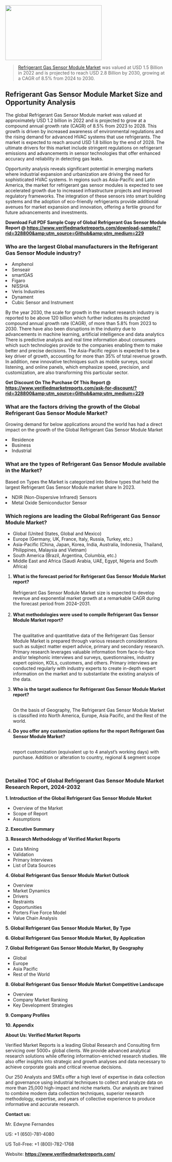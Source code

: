 <img src="https://ffe5etoiles.com/wp-content/uploads/2024/12/MST1-300x171.png" alt="" width="300" height="171" class="alignnone size-medium wp-image-20088" /><blockquote><p><p><a href="https://www.verifiedmarketreports.com/download-sample/?rid=328800&utm_source=Github&utm_medium=229" target="_blank">Refrigerant Gas Sensor Module Market</a> was valued at USD 1.5 Billion in 2022 and is projected to reach USD 2.8 Billion by 2030, growing at a CAGR of 8.5% from 2024 to 2030.</p></blockquote><p><h2>Refrigerant Gas Sensor Module Market Size and Opportunity Analysis</h2><p>The global Refrigerant Gas Sensor Module market was valued at approximately USD 1.2 billion in 2022 and is projected to grow at a compound annual growth rate (CAGR) of 8.5% from 2023 to 2028. This growth is driven by increased awareness of environmental regulations and the rising demand for advanced HVAC systems that use refrigerants. The market is expected to reach around USD 1.8 billion by the end of 2028. The ultimate drivers for this market include stringent regulations on refrigerant emissions and advancements in sensor technologies that offer enhanced accuracy and reliability in detecting gas leaks.</p><p>Opportunity analysis reveals significant potential in emerging markets where industrial expansion and urbanization are driving the need for sophisticated HVAC systems. In regions such as Asia-Pacific and Latin America, the market for refrigerant gas sensor modules is expected to see accelerated growth due to increased infrastructure projects and improved regulatory frameworks. The integration of these sensors into smart building systems and the adoption of eco-friendly refrigerants provide additional avenues for market expansion and innovation, offering a fertile ground for future advancements and investments.</p></p><p class=""><strong>Download Full PDF Sample Copy of Global Refrigerant Gas Sensor Module Report @ <a href="https://www.verifiedmarketreports.com/download-sample/?rid=328800&amp;utm_source=Github&amp;utm_medium=229" target="_blank">https://www.verifiedmarketreports.com/download-sample/?rid=328800&amp;utm_source=Github&amp;utm_medium=229</a></strong></p><h3 id="" class="">Who are the largest Global manufacturers in the Refrigerant Gas Sensor Module industry?</h3><p><li>Amphenol</li><li> Senseair</li><li> smartGAS</li><li> Figaro</li><li> NISSHA</li><li> Veris Industries</li><li> Dynament</li><li> Cubic Sensor and Instrument</li></p><div class=""><div class="" dir="" data-message-author-role="" data-message-id="" data-message-model-slug=""><div class=""><div class=""><div class=""><div class="" dir="" data-message-author-role="" data-message-id="" data-message-model-slug=""><div class=""><div class=""><p>By the year 2030, the scale for growth in the market research industry is reported to be above 120 billion which further indicates its projected compound annual growth rate (CAGR), of more than 5.8% from 2023 to 2030. There have also been disruptions in the industry due to advancements in machine learning, artificial intelligence and data analytics There is predictive analysis and real time information about consumers which such technologies provide to the companies enabling them to make better and precise decisions. The Asia-Pacific region is expected to be a key driver of growth, accounting for more than 35% of total revenue growth. In addition, new innovative techniques such as mobile surveys, social listening, and online panels, which emphasize speed, precision, and customization, are also transforming this particular sector.</p><p><strong>Get Discount On The Purchase Of This Report @&nbsp; <a href="https://www.verifiedmarketreports.com/ask-for-discount/?rid=328800&amp;utm_source=Github&amp;utm_medium=229" target="_blank">https://www.verifiedmarketreports.com/ask-for-discount/?rid=328800&amp;utm_source=Github&amp;utm_medium=229</a></strong></p></div></div></div></div></div></div></div></div><h3 id="" class="">What are the factors driving the growth of the Global Refrigerant Gas Sensor Module Market?</h3><p id="" class="">Growing demand for below applications around the world has had a direct impact on the growth of the Global Refrigerant Gas Sensor Module Market</p><p id="" class=""><li>Residence</li><li> Business</li><li> Industrial</li></p><h3 id="" class="">What are the types of Refrigerant Gas Sensor Module available in the Market?</h3><p id="" class="">Based on Types the Market is categorized into Below types that held the largest Refrigerant Gas Sensor Module market share In 2023.</p><p id="" class=""><li>NDIR (Non-Dispersive Infrared) Sensors</li><li> Metal Oxide Semiconductor Sensor</li></p><h3 id="" class="">Which regions are leading the Global Refrigerant Gas Sensor Module Market?</h3><ul><li>Global (United States, Global and Mexico)</li><li>Europe (Germany, UK, France, Italy, Russia, Turkey, etc.)</li><li>Asia-Pacific (China, Japan, Korea, India, Australia, Indonesia, Thailand, Philippines, Malaysia and Vietnam)</li><li>South America (Brazil, Argentina, Columbia, etc.)</li><li>Middle East and Africa (Saudi Arabia, UAE, Egypt, Nigeria and South Africa)</li></ul><p><ol><li><strong>What is the forecast period for Refrigerant Gas Sensor Module Market report?<br /></strong><br /><span data-sheets-root="1" data-sheets-value="{&quot;1&quot;:2,&quot;2&quot;:&quot;XXXX size is expected to develop revenue and exponential market growth at a remarkable CAGR during the forecast period from 2024&ndash;2030.&quot;}" data-sheets-userformat="{&quot;2&quot;:12674,&quot;4&quot;:{&quot;1&quot;:2,&quot;2&quot;:16776960},&quot;10&quot;:2,&quot;11&quot;:0,&quot;15&quot;:&quot;Arial&quot;,&quot;16&quot;:12}">Refrigerant Gas Sensor Module Market size is expected to develop revenue and exponential market growth at a remarkable CAGR during the forecast period from 2024&ndash;2031.</span><br /><br /></li><li><strong>What methodologies were used to compile Refrigerant Gas Sensor Module Market report?<br /><br /></strong><p>The qualitative and quantitative data of the&nbsp;Refrigerant Gas Sensor Module Market is prepared through various research considerations such as subject matter expert advice, primary and secondary research. Primary research leverages valuable information from face-to-face and/or telephonic interviews and surveys, questionnaires, industry expert opinion, KOLs, customers, and others. Primary interviews are conducted regularly with industry experts to create in-depth expert information on the market and to substantiate the existing analysis of the data.&nbsp;</p></li><li><strong>Who is the target audience for Refrigerant Gas Sensor Module Market report?<br /><br /></strong><p>On the basis of Geography, The&nbsp;Refrigerant Gas Sensor Module Market is classified into North America, Europe, Asia Pacific, and the Rest of the world.</p></li><li><strong>Do you offer any customization options for the report Refrigerant Gas Sensor Module Market?<br /><br /></strong><p>report customization (equivalent up to 4 analyst&rsquo;s working days) with purchase. Addition or alteration to country, regional &amp; segment scope</p><p>&nbsp;</p></li></ol></p><h3 id="" class="">Detailed TOC of Global Refrigerant Gas Sensor Module Market Research Report, 2024-2032</h3><p id="" class=""><strong>1. Introduction of the Global Refrigerant Gas Sensor Module Market</strong></p><ul><li>Overview of the Market</li><li>Scope of Report</li><li>Assumptions</li></ul><p id="" class=""><strong>2. Executive Summary</strong></p><p id="" class=""><strong>3. Research Methodology of&nbsp;Verified Market Reports</strong></p><ul><li>Data Mining</li><li>Validation</li><li>Primary Interviews</li><li>List of Data Sources</li></ul><p id="" class=""><strong>4. Global Refrigerant Gas Sensor Module Market Outlook</strong></p><ul><li>Overview</li><li>Market Dynamics</li><li>Drivers</li><li>Restraints</li><li>Opportunities</li><li>Porters Five Force Model</li><li>Value Chain Analysis</li></ul><p id="" class=""><strong>5. Global Refrigerant Gas Sensor Module Market, By&nbsp;Type</strong></p><p id="" class=""><strong>6. Global Refrigerant Gas Sensor Module Market, By Application</strong></p><p id="" class=""><strong>7. Global Refrigerant Gas Sensor Module Market, By Geography</strong></p><ul><li>Global</li><li>Europe</li><li>Asia Pacific</li><li>Rest of the World</li></ul><p id="" class=""><strong>8. Global Refrigerant Gas Sensor Module Market Competitive Landscape</strong></p><ul><li>Overview</li><li>Company Market Ranking</li><li>Key Development Strategies</li></ul><p id="" class=""><strong>9. Company Profiles</strong></p><p id="" class=""><strong>10. Appendix</strong></p><p id="" class=""><strong>About Us: Verified Market Reports</strong></p><p id="" class="">Verified Market Reports is a leading Global Research and Consulting firm servicing over 5000+ global clients. We provide advanced analytical research solutions while offering information-enriched research studies. We also offer insights into strategic and growth analyses and data necessary to achieve corporate goals and critical revenue decisions.</p><p id="" class="">Our 250 Analysts and SMEs offer a high level of expertise in data collection and governance using industrial techniques to collect and analyze data on more than 25,000 high-impact and niche markets. Our analysts are trained to combine modern data collection techniques, superior research methodology, expertise, and years of collective experience to produce informative and accurate research.</p><p id="" class=""><strong>Contact us:</strong></p><p id="" class="">Mr. Edwyne Fernandes</p><p id="" class="">US: +1 (650)-781-4080</p><p id="" class="">US Toll-Free: +1 (800)-782-1768</p><p id="" class="">Website: <a target="" data-test-app-aware-link=""><strong>https://www.verifiedmarketreports.com/</strong></a></p>

